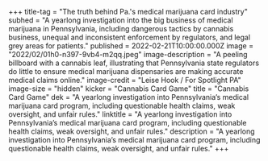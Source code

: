 +++
title-tag = "The truth behind Pa.'s medical marijuana card industry"
subhed = "A yearlong investigation into the big business of medical marijuana in Pennsylvania, including dangerous tactics by cannabis business, unequal and inconsistent enforcement by regulators, and legal grey areas for patients."
published = 2022-02-21T10:00:00.000Z
image = "2022/02/01h0-n397-9vb4-m2qq.jpeg"
image-description = "A peeling billboard with a cannabis leaf, illustrating that Pennsylvania state regulators do little to ensure medical marijuana dispensaries are making accurate medical claims online."
image-credit = "Leise Hook / For Spotlight PA"
image-size = "hidden"
kicker = "Cannabis Card Game"
title = "Cannabis Card Game"
dek = "A yearlong investigation into Pennsylvania’s medical marijuana card program, including questionable health claims, weak oversight, and unfair rules."
linktitle = "A yearlong investigation into Pennsylvania’s medical marijuana card program, including questionable health claims, weak oversight, and unfair rules."
description = "A yearlong investigation into Pennsylvania’s medical marijuana card program, including questionable health claims, weak oversight, and unfair rules."
+++

